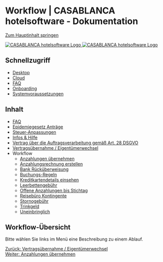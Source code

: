 # Workflow | CASABLANCA hotelsoftware - Dokumentation

[Zum Hauptinhalt springen](https://docs.casablanca.at/faq/workflow/#__docusaurus_skipToContent_fallback)

[![CASABLANCA hotelsoftware Logo](https://docs.casablanca.at/img/logo.png) ![CASABLANCA hotelsoftware Logo](https://docs.casablanca.at/img/Casablanca_LOGO_2022_neg.png)](https://docs.casablanca.at/)

## Schnellzugriff

* [Desktop](https://docs.casablanca.at/desktop/desktop/)
* [Cloud](https://docs.casablanca.at/cloud/cloud_systems/)
* [FAQ](https://docs.casablanca.at/faq)
* [Onboarding](https://docs.casablanca.at/onboarding/fiscalization)
* [Systemvoraussetzungen](https://docs.casablanca.at/system_requirements)

## Inhalt

* [FAQ](https://docs.casablanca.at/faq/)
* [Epidemiegesetz Anträge](https://docs.casablanca.at/faq/epidemic_law/)
* [Steuer-Anpassungen](https://docs.casablanca.at/faq/change_of_taxes/)
* [Infos & Hilfe](https://docs.casablanca.at/faq/info_help/block_vacancies)
* [Vertrag über die Auftragsverarbeitung gemäß Art. 28 DSGVO](https://docs.casablanca.at/faq/dsgvo/)
* [Vertragsübernahme / Eigentümerwechsel](https://docs.casablanca.at/faq/customer_change/)
* Workflow
  * [Anzahlungen übernehmen](https://docs.casablanca.at/faq/workflow/park_prepayment)
  * [Anzahlungsrechnung erstellen](https://docs.casablanca.at/faq/workflow/prepayment_invoice)
  * [Bank Rücküberweisung](https://docs.casablanca.at/faq/workflow/payback)
  * [Buchungs-Regeln](https://docs.casablanca.at/faq/workflow/booking_rules)
  * [Kreditkartendetails einsehen](https://docs.casablanca.at/faq/workflow/view_credit_card_details)
  * [Leerbettengebühr](https://docs.casablanca.at/faq/workflow/empty_bed_fee)
  * [Offene Anzahlungen bis Stichtag](https://docs.casablanca.at/faq/workflow/open_deposits)
  * [Reisebüro Kontingente](https://docs.casablanca.at/faq/workflow/travel_agency_contingents)
  * [Stornogebühr](https://docs.casablanca.at/faq/workflow/cancellation_fee)
  * [Trinkgeld](https://docs.casablanca.at/faq/workflow/tip)
  * [Uneinbringlich](https://docs.casablanca.at/faq/workflow/irrecoverable)

## Workflow-Übersicht

Bitte wählen Sie links im Menü eine Beschreibung zu einem Ablauf.

[Zurück: Vertragsübernahme / Eigentümerwechsel](https://docs.casablanca.at/faq/customer_change/)  
[Weiter: Anzahlungen übernehmen](https://docs.casablanca.at/faq/workflow/park_prepayment)